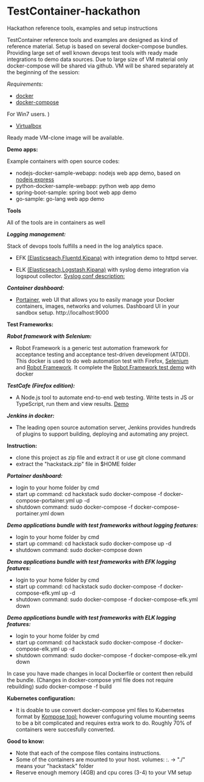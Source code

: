 # TestContainer-hackathon
Hackathon reference tools, examples and setup instructions

TestContainer reference tools and examples are designed as kind of reference material. Setup is based on several docker-compose bundles. Providing large set of well known devops test tools with ready made integrations to demo data sources.
Due to large size of VM material only docker-compose will be shared via github. VM will be shared separately at the beginning of the session:

*Requirements:*
- [docker](https://docs.docker.com/glossary/?term=installation)
- [docker-compose](https://docs.docker.com/compose/install/)

For Win7 users. )
- [Virtualbox](https://www.virtualbox.org/wiki/Downloads)

Ready made VM-clone image will be available.



**Demo apps:**

Example containers with open source codes: 
- nodejs-docker-sample-webapp: nodejs web app demo, based on [nodejs express](https://expressjs.com/) 
- python-docker-sample-webapp: python web app demo
- spring-boot-sample: spring boot web app demo
- go-sample: go-lang web app demo   




**Tools**

All of the tools are in containers as well 

***Logging management:*** 

Stack of devops tools fulfills a need in the log analytics space.

- EFK [(Elasticseach,Fluentd,Kipana)](https://docs.fluentd.org/v0.12/articles/docker-logging-efk-compose) with integration demo to httpd server. 

- ELK [(Elasticseach,Logstash,Kipana)](https://logz.io/learn/complete-guide-elk-stack/) with syslog demo integration via logspout collector. [Syslog conf description:](https://jujucharms.com/u/lazypower/logspout/)

***Container dashboard:***
- [Portainer](https://portainer.readthedocs.io/en/stable/), web UI that allows you to easily manage your Docker containers, images, networks and volumes. Dashboard UI in your sandbox setup. http://localhost:9000




**Test Frameworks:**

***Robot framework with Selenium:***
- Robot Framework is a generic test automation framework for acceptance testing and acceptance test-driven development (ATDD). This docker is used to do web automation test with Firefox, [Selenium](http://www.seleniumhq.org/) and [Robot Framework](http://robotframework.org/). It complete the [Robot Framework test demo](https://bitbucket.org/robotframework/webdemo) with docker

***TestCafe (Firefox edition):***
- A Node.js tool to automate end-to-end web testing. Write tests in JS or TypeScript, run them and view results. [Demo]( http://devexpress.github.io/testcafe/documentation/using-testcafe/using-testcafe-docker-image)

***Jenkins in docker:***
- The leading open source automation server, Jenkins provides hundreds of plugins to support building, deploying and automating any project. 

**Instruction:**
- clone this project as zip file and extract it or use git clone command
- extract the "hackstack.zip" file in $HOME folder

***Portainer dashboard:***
- login to your home folder by cmd
- start up command:
cd hackstack
sudo docker-compose -f docker-compose-portainer.yml up -d
- shutdown command:
sudo docker-compose -f docker-compose-portainer.yml down

***Demo applications bundle with test frameworks without logging features:***
- login to your home folder by cmd
- start up command:
cd hackstack
sudo docker-compose up -d
- shutdown command:
sudo docker-compose down

***Demo applications bundle with test frameworks with EFK logging features:***
- login to your home folder by cmd
- start up command:
cd hackstack
sudo docker-compose -f docker-compose-efk.yml up -d
- shutdown command:
sudo docker-compose -f docker-compose-efk.yml down

***Demo applications bundle with test frameworks with ELK logging features:***
- login to your home folder by cmd
- start up command:
cd hackstack
sudo docker-compose -f docker-compose-elk.yml up -d
- shutdown command:
sudo docker-compose -f docker-compose-elk.yml down

In case you have made changes in local Dockerfile or content then rebuild the bundle.
(Changes in docker-compose yml file does not require rebuilding)
sudo docker-compose -f <docker-compose file> build
  
  
  
**Kubernetes configuration:**
- It is doable to use convert docker-compose yml files to Kubernetes format by [Kompose tool:](http://kompose.io/) however confuguring volume mounting seems to be a bit complicated and requires extra work to do. Roughly 70% of containers were succesfully converted.



**Good to know:**
- Note that each of the compose files contains instructions.
- Some of the containers are mounted to your host. 
volumes: <host>:<container>. ->  "./<path>" means your "hackstack" folder 
- Reserve enough memory (4GB) and cpu cores (3-4) to your VM setup
